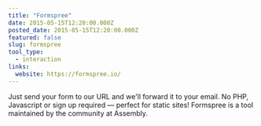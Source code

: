 ```yaml
---
title: "Formspree"
date: 2015-05-15T12:20:00.000Z
posted_date: 2015-05-15T12:20:00.000Z
featured: false
slug: formspree
tool_type: 
  - interaction
links:
  website: https://formspree.io/
---
```

Just send your form to our URL and we'll forward it to your email. No PHP, Javascript or sign up required — perfect for static sites! Formspree is a tool maintained by the community at Assembly.




